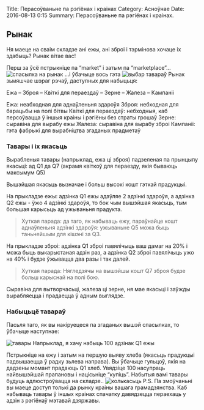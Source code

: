 Title: Перасоўваньне па рэгіёнах і краінах
Category: Асноўнае
Date: 2016-08-13 0:15
Summary: Перасоўваньне па рэгіёнах і краінах.

## Рынак

Ня маеце на сваім складзе ані ежы, ані зброі і тэрмінова хочаце іх здабыць? Рынак вітае вас!

Перш за ўсё пстрыкніце па “market” і затым па “marketplace”...
![спасылка на рынак](https://erepubliktuto.files.wordpress.com/2012/05/1-9-1.png?w=595)
...і ўбачыце вось гэта
![выбар тавараў](https://erepubliktuto.files.wordpress.com/2012/05/1-9-2.png?w=595)
Рынак зьмяшчае шэраг рэчаў, даступных для набыцьця:

Ежа – Зброя – Квіткі для пераездаў – Зерне – Жалеза – Кампаніі

Ежа: неабходная для аднаўленьня здароўя
Зброя: небходная для барацьбы на полі бітвы
Квіткі для пераездаў: небходныя, каб персоўвацца ў іншыя краіны і рэгіёны без страты грошаў
Зерне: сыравіна для вырабу ежы
Жалеза: сыравіна для вырабу зброі
Кампаніі: гэта фабрыкі для вырабніцтва згаданых прадметаў

### Тавары і іх якасьць

Вырабленыя тавары (напрыклад, ежа ці зброя) падзеленая па прынцыпу якасьці: ад Q1 да Q7 (акрамя квіткоў для пераезду, якія бываюць максымум Q5)

Вышэйшая якасьць вызначае і больш высокі кошт гэткай прадукцыі.

На прыкладзе ежы: aдзінка Q1 ежы адаўляе 2 адзінкі здароўя, а адзінка Q2 ежы - ўжо 4 адзінкі здароўя, то бок чым вышэйшая якасьць, тым большая карысьць ад ужываньня прадукта.

>Хуткая парада: да таго, як набываць ежу, параўнайце кошт аднаўленьня адзінкі здароўя: ужываньне Q5 можа быць таньнейшым для кішэні за Q3.

На прыкладзе зброі: адзінка Q1 зброі павялічыць ваш дамаг на 20% і можа быць выкарыстаная адзін раз, а адзінка Q2 зброі павялічыць ужо на 40% і будзе ўжывацца два разы і так далей.

>Хуткая парада: Нягледзячы на вышэйшы кошт Q7 зброя будзе больш карыснай на полі бою.

Сыравіна для вытворчасьці, жалеза ці зерне, ня мае якасьці і заўжды вырабляецца і прадаецца ў адным выглядзе.

### Набыцьцё тавараў

Пасьля таго, як вы накіруецеся па згаданых вышэй спасылках, то ўбачыце наступнае:

![тавары](https://erepubliktuto.files.wordpress.com/2012/05/1-9-3.png?w=595)
Напрыклад, я хачу набыць 100 адзінак Q1 ежы

Пстрыкніце на ежу і затым на першую выяву хлеба (якасьць прадукцыі падвышаецца ў радку зьлева направа). Вы ўбачыце гульцоў, якія на дадзены момант прадаюць Q1 хлеб. Увядзіце 100 насупраць найвышэйшай прапановы і націсьніце “купіць”. Набытыя вамі тавары будуць адлюстроўвацца на складзе..
![колькасьць](https://erepubliktuto.files.wordpress.com/2012/05/1-9-4.png?w=595)
P.S. Па змоўчаньні вы маеце доступ толькі да рынку краіны вашага грамадзянства. Каб набываць тавары ў іншых краінах спачатку давядзецца пераехаць у адзін з рэгіёнаў мэтавай дзяржавы.
